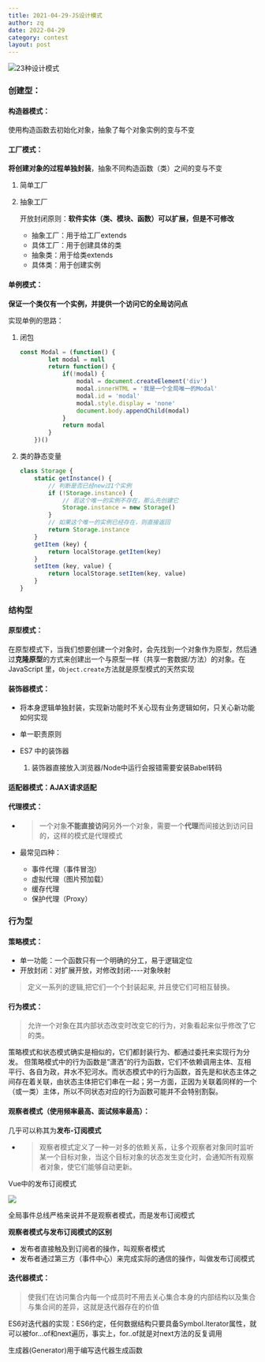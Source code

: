```yaml
---
title: 2021-04-29-JS设计模式
author: zq
date: 2022-04-29
category: contest
layout: post
---
```


![23种设计模式](https://p1-jj.byteimg.com/tos-cn-i-t2oaga2asx/gold-user-assets/2019/4/6/169f16406d230ffe~tplv-t2oaga2asx-watermark.awebp)

### 创建型：

#### 构造器模式：

使用构造函数去初始化对象，抽象了每个对象实例的变与不变

#### 工厂模式：

**将创建对象的过程单独封装**，抽象不同构造函数（类）之间的变与不变

1. 简单工厂

2. 抽象工厂
   
   开放封闭原则：**软件实体（类、模块、函数）可以扩展，但是不可修改**
   
   - 抽象工厂：用于给工厂extends
   - 具体工厂：用于创建具体的类
   - 抽象类：用于给类extends
   - 具体类：用于创建实例

#### 单例模式：

**保证一个类仅有一个实例，并提供一个访问它的全局访问点**

实现单例的思路：

1. 闭包
   
   ```javascript
   const Modal = (function() {
           let modal = null
           return function() {
               if(!modal) {
                   modal = document.createElement('div')
                   modal.innerHTML = '我是一个全局唯一的Modal'
                   modal.id = 'modal'
                   modal.style.display = 'none'
                   document.body.appendChild(modal)
               }
               return modal
           }
       })()
   ```

2. 类的静态变量
   
   ```javascript
   class Storage {
       static getInstance() {
           // 判断是否已经new过1个实例
           if (!Storage.instance) {
               // 若这个唯一的实例不存在，那么先创建它
               Storage.instance = new Storage()
           }
           // 如果这个唯一的实例已经存在，则直接返回
           return Storage.instance
       }
       getItem (key) {
           return localStorage.getItem(key)
       }
       setItem (key, value) {
           return localStorage.setItem(key, value)
       }
   }
   ```

### 结构型

#### 原型模式：

在原型模式下，当我们想要创建一个对象时，会先找到一个对象作为原型，然后通过**克隆原型**的方式来创建出一个与原型一样（共享一套数据/方法）的对象。在 JavaScript 里，`Object.create`方法就是原型模式的天然实现

#### 装饰器模式：

- 将本身逻辑单独封装，实现新功能时不关心现有业务逻辑如何，只关心新功能如何实现

- 单一职责原则

- ES7 中的装饰器
  
  1. 装饰器直接放入浏览器/Node中运行会报错需要安装Babel转码

#### 适配器模式：AJAX请求适配

#### 代理模式：

- > 一个对象**不能直接访问**另外一个对象，需要一个**代理**而间接达到访问目的，这样的模式是代理模式

- 最常见四种：
  
  - 事件代理（事件冒泡）
  - 虚拟代理（图片预加载）
  - 缓存代理
  - 保护代理（Proxy）

### 行为型

#### 策略模式：

- 单一功能：一个函数只有一个明确的分工，易于逻辑定位
- 开放封闭：对扩展开放，对修改封闭----对象映射

> 定义一系列的逻辑,把它们一个个封装起来, 并且使它们可相互替换。

#### 行为模式：

> 允许一个对象在其内部状态改变时改变它的行为，对象看起来似乎修改了它的类。

策略模式和状态模式确实是相似的，它们都封装行为、都通过委托来实现行为分发。
但策略模式中的行为函数是”潇洒“的行为函数，它们不依赖调用主体、互相平行、各自为政，井水不犯河水。而状态模式中的行为函数，首先是和状态主体之间存在着关联，由状态主体把它们串在一起；另一方面，正因为关联着同样的一个（或一类）主体，所以不同状态对应的行为函数可能并不会特别割裂。

#### 观察者模式（使用频率最高、面试频率最高）：

几乎可以称其为**发布-订阅模式**

- > 观察者模式定义了一种一对多的依赖关系，让多个观察者对象同时监听某一个目标对象，当这个目标对象的状态发生变化时，会通知所有观察者对象，使它们能够自动更新。

Vue中的发布订阅模式

![](https://p3-juejin.byteimg.com/tos-cn-i-k3u1fbpfcp/0ab7a4846d604721b6b91418ee97bf91~tplv-k3u1fbpfcp-watermark.awebp)

全局事件总线严格来说并不是观察者模式，而是发布订阅模式

**观察者模式与发布订阅模式的区别**

- 发布者直接触及到订阅者的操作，叫观察者模式
- 发布者通过第三方（事件中心）来完成实际的通信的操作，叫做发布订阅模式

#### 迭代器模式：

> 使我们在访问集合内每一个成员时不用去关心集合本身的内部结构以及集合与集合间的差异，这就是迭代器存在的价值

ES6对迭代器的实现：ES6约定，任何数据结构只要具备Symbol.Iterator属性，就可以被for...of和next遍历，事实上，for..of就是对next方法的反复调用

生成器(Generator)用于编写迭代器生成函数

## 

